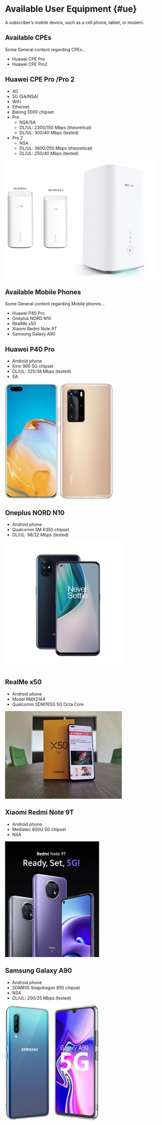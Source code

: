 <!-- TITLE: User Equipment -->
<!-- SUBTITLE: A quick summary of U Es -->

# Available User Equipment  {#ue}
A subscriber’s mobile device, such as a cell phone, tablet, or modem. 
## Available CPEs
Some General content regarding CPEs...
- Huawei CPE Pro 
- Huawei CPE Pro2
## Huawei CPE Pro /Pro 2

- 4G
- 5G (SA/NSA)
- WiFi
- Ethernet
- Balong 5000 chipset
- Pro
    - NSA/SA
    - DL/UL: 2300/150 Mbps (theoretical)
    - DL/UL: 300/40 Mbps (tested)
- Pro 2
    - NSA
    - DL/UL: 3600/250 Mbps (theoretical)
    - DL/UL: 250/40 Mbps (tested)

![Huawei Cpes](/uploads/images-radio-equipment/huawei-cpes.png "Huawei Cpes")

## Available Mobile Phones
Some General content regarding Mobile phones...
- Huawei P40 Pro
- Oneplus NORD N10
- RealMe x50
- Xiaomi Redmi Note 9T 
- Samsung Galaxy A90 



## Huawei P40 Pro

- Android phone
- Kirin 990 5G chipset
- DL/UL: 325/38 Mbps (tested)
- SA

![Huawei P 40 Pro](/uploads/images-radio-equipment/huawei-p-40-pro.jpg "Huawei P 40 Pro")
## Oneplus NORD N10

- Android phone
- Qualcomm SM 6350 chipset
- DL/UL: 98/22 Mbps (tested)

![Oneplus Nord N 10](/uploads/images-radio-equipment/oneplus-nord-n-10.jpg "Oneplus Nord N 10")
## RealMe x50

- Android phone
- Model RMX2144
- Qualcomm SDM765G 5G Octa Core

![Realme X 50](/uploads/images-radio-equipment/realme-x-50.jpg "Realme X 50")
## Xiaomi Redmi Note 9T 
- Android phone
- Mediatec 800U 5G chipset
- NSA

![Xiaomi Redmi Note 9 T](/uploads/images-radio-equipment/xiaomi-redmi-note-9-t.jpg "Xiaomi Redmi Note 9 T")
## Samsung Galaxy A90 

- Android phone
- SDM855 Snapdragon 855 chipset
- NSA
- DL/UL: 200/25 Mbps (tested)

![Samsung Galaxy A 90](/uploads/images-radio-equipment/samsung-galaxy-a-90.jpg "Samsung Galaxy A 90")
